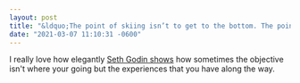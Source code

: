 ```yaml
---
layout: post
title: "&ldquo;The point of skiing isn’t to get to the bottom. The point is how it feels on your way there.&rdquo;"
date: "2021-03-07 11:10:31 -0600"
---
```


I really love how elegantly [Seth Godin shows](https://seths.blog/2021/02/the-easy-way-down/) how sometimes the objective isn't where your going but the experiences that you have along the way.

